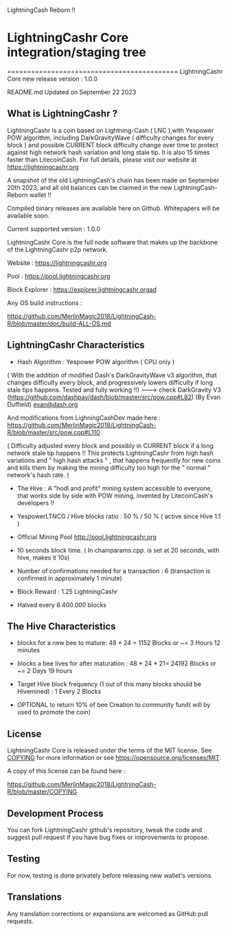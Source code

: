 LightningCash Reborn !!


# LightningCashr Core integration/staging tree
===========================================
LightningCashr Core new release version : 1.0.0

README.md Updated on September 22 2023

What is LightningCashr ?
----------------------

LightningCashr is a coin based on Lightning-Cash ( LNC ),with Yespower POW algorithm, including DarkGravityWave ( difficulty changes for every block ) and possible CURRENT block difficulty change over time to protect against high network hash variation and long stale tip. It is also 15 times faster than LitecoinCash. For full details, please visit our website at https://lightningcashr.org

A snapshot of the old LightningCash's chain has been made on September 20th 2023, and all old balances can be claimed in the new LightningCash-Reborn wallet !!

Compiled binary releases are available here on Github.
Whitepapers will be available soon.

Current supported version : 1.0.0

LightningCashr Core is the full node software that makes up the backbone of the LightningCashr p2p network.


Website : https://lightningcashr.org

Pool : https://pool.lightningcashr.org

Block Explorer : https://explorer.lightningcashr.orgad



Any OS build instructions :

https://github.com/MerlinMagic2018/LightningCash-R/blob/master/doc/build-ALL-OS.md




LightningCashr Characteristics
---------------------------------------------------------------------------


- Hash Algorithm : Yespower POW algorithm    ( CPU only )

( With the addition of modified Dash's DarkGravityWave v3 algorithm, that changes difficulty every block, and progressively lowers difficulty if long stale tips happens. Tested and fully working !!) ---> check DarkGravity V3 (https://github.com/dashpay/dash/blob/master/src/pow.cpp#L82) (By Evan Duffield)
 <evan@dash.org>

And modifications from LighningCashDev made here :        https://github.com/MerlinMagic2018/LightningCash-R/blob/master/src/pow.cpp#L110

( Difficulty adjusted every block and possibly in CURRENT block if a long network stale tip happens !! This protects LightningCashr from high hash variations and " high hash attacks " , that happens frequently for new coins and kills them by making the mining difficulty too high for the " normal " network's hash rate. )


- The Hive : A "hodl and profit" mining system accessible to everyone, that works side by side with POW mining, invented by LitecoinCash's developers !!

- YespowerLTNCG / Hive blocks ratio : 50 % / 50 % ( active since Hive 1.1 )

- Official Mining Pool http://pool.lightningcashr.org

- 10 seconds block time. ( In chainparams.cpp. is set at 20 seconds, with hive, makes it 10s)

- Number of confirmations needed for a transaction : 6  (transaction is confirmed in approximately 1 minute)

- Block Reward : 1.25 LightningCashr

- Halved every 8.400.000 blocks


The Hive Characteristics
---------------------------------------------------------------------------

- blocks for a new bee to mature: 48 * 24 = 1152 Blocks or ~= 3 Hours 12 minutes

- blocks a bee lives for after maturation : 48 * 24 * 21= 24192 Blocks or ~= 2 Days 19 hours

- Target Hive block frequency (1 out of this many blocks should be Hivemined) : 1 Every 2 Blocks 

- OPTIONAL to return 10% of bee Creation to community fund( will by used to promote the coin)
	



License
-------

LightningCashr Core is released under the terms of the MIT license. See [COPYING](COPYING) for more
information or see https://opensource.org/licenses/MIT.

A copy of this license can be found here :

https://github.com/MerlinMagic2018/LightningCash-R/blob/master/COPYING


Development Process
-------------------

You can fork LightningCashr github's repository, tweak the code and suggest pull request if you have bug fixes or improvements to propose.

Testing
-------

For now, testing is done privately before releasing new wallet's versions.

Translations
------------

Any translation corrections or expansions are welcomed as GitHub pull requests.
